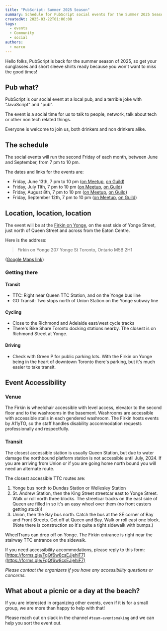```yaml
---
title: "PubScript: Summer 2025 Season"
summary: Schedule for PubScript social events for the Summer 2025 Season
createdAt: 2025-03-22T01:06:00
tags:
  - events
  - Community
  - social
authors:
  - marco
---
```


Hello folks, PubScript is back for the summer season of 2025, so get your sunglasses and short sleeve shirts ready because you won't want to miss the good times!

## Pub what?

PubScript is our social event at a local pub, and a terrible joke with "JavaScript" and "pub".

The event is a social time for us to talk to people, network, talk about tech or other non tech related things.

Everyone is welcome to join us, both drinkers and non drinkers alike.

## The schedule

The social events will run the second Friday of each month, between June and September, from 7 pm to 10 pm.

The dates and links for the events are:

- Friday, June 13th, 7 pm to 10 pm ([on Meetup](https://www.meetup.com/torontojs/events/306859406/), [on Guild](https://guild.host/events/pubscript-june-2025-hyx6pm))
- Friday, July 11th, 7 pm to 10 pm ([on Meetup](https://www.meetup.com/torontojs/events/306859409/), [on Guild](https://guild.host/events/pubscript-july-2025-br5jfj))
- Friday, August 8th, 7 pm to 10 pm ([on Meetup](https://www.meetup.com/torontojs/events/306859416/), [on Guild](https://guild.host/events/pubscript-august-2025-974jlw))
- Friday, September 12th, 7 pm to 10 pm ([on Meetup](https://www.meetup.com/torontojs/events/306859418/), [on Guild](https://guild.host/events/pubscript-september-k2oozp))

## Location, location, location

The event will be at the [Firkin on Yonge](https://maps.app.goo.gl/6DrQA22QiPYMf6FG9), on the east side of Yonge Street, just north of Queen Street and across from the Eaton Centre.

Here is the address:

> Firkin on Yonge
> 207 Yonge St
> Toronto, Ontario
> M5B 2H1

([Google Maps link](https://maps.app.goo.gl/6DrQA22QiPYMf6FG9))

### Getting there

#### Transit

- TTC: Right near Queen TTC Station, and on the Yonge bus line
- GO Transit: Two stops north of Union Station on the Yonge subway line

#### Cycling

- Close to the Richmond and Adelaide east/west cycle tracks
- There's Bike Share Toronto docking stations nearby. The closest is on Richmond Street at Yonge.

#### Driving

- Check with Green P for public parking lots. With the Firkin on Yonge being in the heart of downtown Toronto there's parking, but it's much easier to take transit.

## Event Accessibility

### Venue

The Firkin is wheelchair accessible with level access, elevator to the second floor and to the washrooms in the basement. Washrooms are accessible with accessible stalls in each gendered washroom. The Firkin hosts events by A11yTO, so the staff handles disability accommodation requests professionally and respectfully.

### Transit

The closest accessible station is usually Queen Station, but due to water damage the northbound platform station is not accessible until July, 2024. If you are arriving from Union or if you are going home north bound you will need an alternate route.

The closest accessible TTC routes are:

1. Yonge bus north to Dundas Station or Wellesley Station
2. St. Andrew Station, then the King Street streetcar east to Yonge Street. Walk or roll north three blocks. The streetcar tracks on the east side of Queen are filled in so it's an easy wheel over them (no front casters getting stuck)!
3. Union, then the Bay bus north. Catch the bus at the SE corner of Bay and Front Streets. Get off at Queen and Bay. Walk or roll east one block. (Note there is construction so it's quite a tight sidewalk with bumps.)

WheelTrans can drop off on Yonge. The Firkin entrance is right near the stairway TTC entrance on the sidewalk.

If you need accessibility accommodations, please reply to this form: [https://forms.gle/FqQf6w8csEJjehiF7](https://forms.gle/FqQf6w8csEJjehiF7)

_Please contact the organizers if you have any accessibility questions or concerns._

## What about a picnic or a day at the beach?

If you are interested in organizing other events, even if it is for a small group, we are more than happy to help with that!

Please reach out on slack in the channel `#team-eventsmaking` and we can help you sort the event out.
